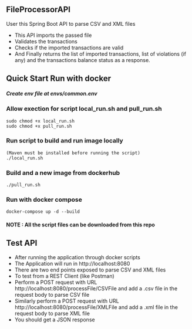 ## FileProcessorAPI
   User this Spring Boot API to parse CSV and XML files
   
   - This API imports the passed file
   - Validates the transactions
   - Checks if the imported transactions are valid
   - And Finally returns the list of imported transactions, list of violations (if any) 
     and the transactions balance status as a response. 
  
## Quick Start Run with docker
##### Create env file at envs/common.env

### Allow exection for script local_run.sh and pull_run.sh
    sudo chmod +x local_run.sh
    sudo chmod +x pull_run.sh

### Run script to build and run image locally
    (Maven must be installed before running the script)
    ./local_run.sh

### Build and a new image from dockerhub
    ./pull_run.sh
    
### Run with docker compose 
    docker-compose up -d --build
    
#### NOTE : All the script files can be downloaded from this repo
 
## Test API
   - After running the application through docker scripts
   - The Application will run in http://localhost:8080
   - There are two end points exposed to parse CSV and XML files
   - To test from a REST Client (like Postman)
   - Perform a POST request with URL http://localhost:8080/processFile/CSVFile and add a .csv file in the request body 
     to parse CSV file
   - Similarly perform a POST request with URL http://localhost:8080/processFile/XMLFile and add a .xml file in the request body 
     to parse XML file
   - You should get a JSON response 
